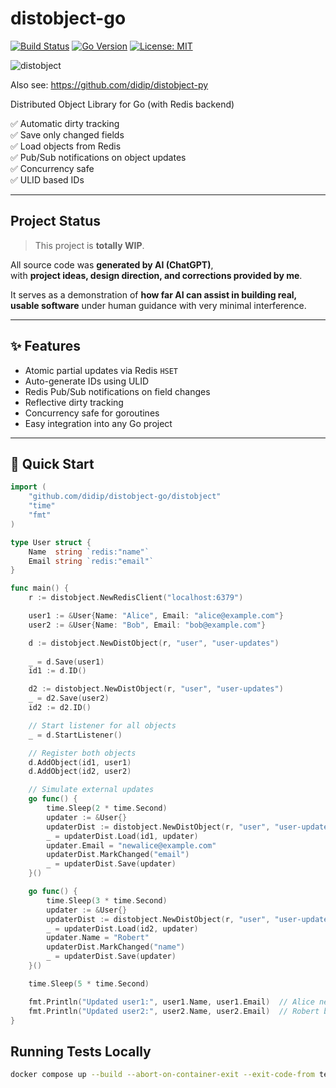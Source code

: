 # distobject-go

[![Build Status](https://github.com/didip/distobject-go/actions/workflows/test.yml/badge.svg)](https://github.com/didip/distobject-go/actions/workflows/test.yml)
[![Go Version](https://img.shields.io/badge/go-1.22-blue)](https://golang.org/dl/)
[![License: MIT](https://img.shields.io/badge/license-MIT-green.svg)](LICENSE)

![distobject](https://github.com/user-attachments/assets/3b7b53fa-879f-40b5-9412-cf360fca57a5)

Also see: https://github.com/didip/distobject-py

Distributed Object Library for Go (with Redis backend)

✅ Automatic dirty tracking  
✅ Save only changed fields  
✅ Load objects from Redis  
✅ Pub/Sub notifications on object updates  
✅ Concurrency safe  
✅ ULID based IDs

---

## Project Status

> This project is **totally WIP**.

All source code was **generated by AI (ChatGPT)**,  
with **project ideas, design direction, and corrections provided by me**.

It serves as a demonstration of **how far AI can assist in building real, usable software** under human guidance with very minimal interference.

---

## ✨ Features

- Atomic partial updates via Redis `HSET`
- Auto-generate IDs using ULID
- Redis Pub/Sub notifications on field changes
- Reflective dirty tracking
- Concurrency safe for goroutines
- Easy integration into any Go project

---

## 🚀 Quick Start

```go
import (
    "github.com/didip/distobject-go/distobject"
    "time"
    "fmt"
)

type User struct {
    Name  string `redis:"name"`
    Email string `redis:"email"`
}

func main() {
    r := distobject.NewRedisClient("localhost:6379")

    user1 := &User{Name: "Alice", Email: "alice@example.com"}
    user2 := &User{Name: "Bob", Email: "bob@example.com"}

    d := distobject.NewDistObject(r, "user", "user-updates")
    
    _ = d.Save(user1)
    id1 := d.ID()

    d2 := distobject.NewDistObject(r, "user", "user-updates")
    _ = d2.Save(user2)
    id2 := d2.ID()

    // Start listener for all objects
    _ = d.StartListener()

    // Register both objects
    d.AddObject(id1, user1)
    d.AddObject(id2, user2)

    // Simulate external updates
    go func() {
        time.Sleep(2 * time.Second)
        updater := &User{}
        updaterDist := distobject.NewDistObject(r, "user", "user-updates")
        _ = updaterDist.Load(id1, updater)
        updater.Email = "newalice@example.com"
        updaterDist.MarkChanged("email")
        _ = updaterDist.Save(updater)
    }()

    go func() {
        time.Sleep(3 * time.Second)
        updater := &User{}
        updaterDist := distobject.NewDistObject(r, "user", "user-updates")
        _ = updaterDist.Load(id2, updater)
        updater.Name = "Robert"
        updaterDist.MarkChanged("name")
        _ = updaterDist.Save(updater)
    }()

    time.Sleep(5 * time.Second)

    fmt.Println("Updated user1:", user1.Name, user1.Email)  // Alice newalice@example.com
    fmt.Println("Updated user2:", user2.Name, user2.Email)  // Robert bob@example.com
}
```

## Running Tests Locally

```bash
docker compose up --build --abort-on-container-exit --exit-code-from test-runner
```
